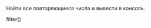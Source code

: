 Найти все повторяющиеся числа и вывести в консоль.

<div class="hint">
filter()
</div>
                   